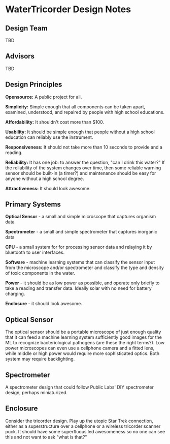 WaterTricorder Design Notes
===========================


Design Team
-----------

TBD

Advisors
--------

TBD

Design Principles
-----------------

**Opensource:** A public project for all. 

**Simplicity:** Simple enough that all components can be taken apart, examined, understood, and
repaired by people with high school educations.

**Affordability:** It shouldn't cost more than $100.

**Usability:** It should be simple enough that people without a high school
education can reliably use the instrument.

**Responsiveness:** It should not take more than 10 seconds to provide and
a reading.

**Reliability:** It has one job: to answer the question, "can I drink this water?" If
the reliability of the system changes over time, then some reliable warning sensor should be built-in (a timer?) and maintenance should be easy for anyone without a high school degree.

**Attractiveness:** It should look awesome.

Primary Systems
---------------

**Optical Sensor** - a small and simple microscope that captures organism data

**Spectrometer** - a small and simple spectrometer that captures inorganic data

**CPU** - a small system for for processing sensor data and relaying it by bluetooth 
to user interfaces.

**Software** - machine learning systems that can classify the sensor input from the
microscope and/or spectrometer and classify the type and density of toxic
components in the water.

**Power** - it should be as low power as possible, and operate only briefly to take a reading and transfer data. Ideally solar with no need for battery charging. 

**Enclosure** - it should look awesome.


Optical Sensor
--------------

The optical sensor should be a portable microscope of just enough quality that
it can feed a machine learning system sufficiently good images for the ML to
recognize bacteriological pathogens (are these the right terms?). Low power
microscopes can even use a cellphone camera and a fitted lens, while middle 
or high power would require more sophisticated optics. Both system may require
backlighting.


Spectrometer
------------

A spectrometer design that could follow Public Labs' DIY spectrometer design,
perhaps miniaturized.


Enclosure
---------

Consider the tricorder design. Play up the utopic Star Trek connection, either
as a superstructure over a cellphone or a wireless tricorder scanner puck. It
should have some superfluous led awesomeness so no one can see this and not want
to ask "what is that?"


